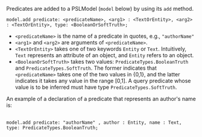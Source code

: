 Predicates are added to a PSLModel (`model` below) by using its `add` method. <br/>

`model.add predicate: <predicateName>, <arg1> : <TextOrEntity>, <arg2> : <TextOrEntity>, type: <BooleanOrSoftTruth>;`<br/>

* `<predicateName>` is the name of a predicate in quotes, e.g., `"authorName"`
* `<arg1>` and `<arg2>` are arguments of `<predicateName>`.
* `<TextOrEntity>` takes one of two keywords `Entity` or `Text`. Intuitively, `Text` represents an attribute of an object, and `Entity` refers to an object.
* `<BooleanOrSoftTruth>` takes two values: `PredicateTypes.BooleanTruth` and `PredicateTypes.SoftTruth`. The former indicates that `<predicateName>` takes one of the two values in {0,1}, and the latter indicates it takes any value in the range [0,1]. A query predicate whose value is to be inferred must have type `PredicateTypes.SoftTruth`.  

An example of a declaration of a predicate that represents an author's name is: <br/><br/>

`model.add predicate: "authorName" , author : Entity, name : Text, type: PredicateTypes.BooleanTruth;`

